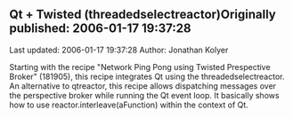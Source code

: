 ## Qt + Twisted (threadedselectreactor)Originally published: 2006-01-17 19:37:28 
Last updated: 2006-01-17 19:37:28 
Author: Jonathan Kolyer 
 
Starting with the recipe "Network Ping Pong using Twisted Prespective Broker" (181905), this recipe integrates Qt using the threadedselectreactor.  An alternative to qtreactor, this recipe allows dispatching messages over the perspective broker while running the Qt event loop.  It basically shows how to use reactor.interleave(aFunction) within the context of Qt.